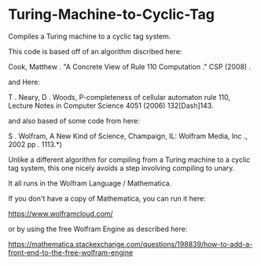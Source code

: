 # Turing-Machine-to-Cyclic-Tag
Compiles a Turing machine to a cyclic tag system.

This code is based off of an algorithm discribed here:

Cook, Matthew . "A Concrete View of Rule 110 Computation ." CSP (2008) . 

and Here: 

T . Neary, D . Woods, P-completeness of cellular automaton rule 110, Lecture Notes in Computer Science 4051
	(2006) 132\[Dash]143.
  
and also based of some code from here:

S . Wolfram, A  New  Kind  of  Science, Champaign, IL: Wolfram Media, Inc ., 2002 pp . 1113.*)

Unlike a different algorithm for compiling from a Turing machine to a cyclic tag system, this one nicely avoids a step involving compiling to unary.

It all runs in the Wolfram Language / Mathematica.

If you don't have a copy of Mathematica, you can run it here:

https://www.wolframcloud.com/

or by using the free Wolfram Engine as described here:

https://mathematica.stackexchange.com/questions/198839/how-to-add-a-front-end-to-the-free-wolfram-engine

